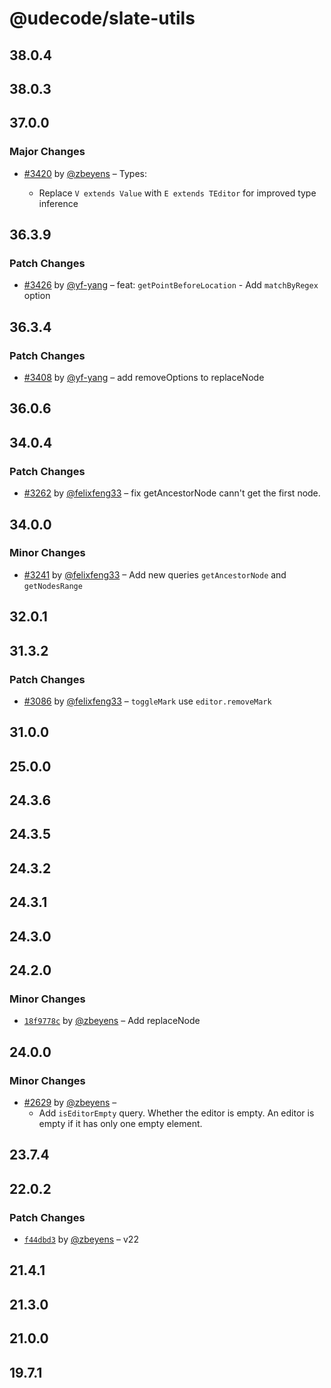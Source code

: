 # @udecode/slate-utils

## 38.0.4

## 38.0.3

## 37.0.0

### Major Changes

- [#3420](https://github.com/udecode/plate/pull/3420) by [@zbeyens](https://github.com/zbeyens) – Types:

  - Replace `V extends Value` with `E extends TEditor` for improved type inference

## 36.3.9

### Patch Changes

- [#3426](https://github.com/udecode/plate/pull/3426) by [@yf-yang](https://github.com/yf-yang) – feat: `getPointBeforeLocation` - Add `matchByRegex` option

## 36.3.4

### Patch Changes

- [#3408](https://github.com/udecode/plate/pull/3408) by [@yf-yang](https://github.com/yf-yang) – add removeOptions to replaceNode

## 36.0.6

## 34.0.4

### Patch Changes

- [#3262](https://github.com/udecode/plate/pull/3262) by [@felixfeng33](https://github.com/felixfeng33) – fix getAncestorNode cann't get the first node.

## 34.0.0

### Minor Changes

- [#3241](https://github.com/udecode/plate/pull/3241) by [@felixfeng33](https://github.com/felixfeng33) – Add new queries `getAncestorNode` and `getNodesRange`

## 32.0.1

## 31.3.2

### Patch Changes

- [#3086](https://github.com/udecode/plate/pull/3086) by [@felixfeng33](https://github.com/felixfeng33) – `toggleMark` use `editor.removeMark`

## 31.0.0

## 25.0.0

## 24.3.6

## 24.3.5

## 24.3.2

## 24.3.1

## 24.3.0

## 24.2.0

### Minor Changes

- [`18f9778c`](https://github.com/udecode/plate/commit/18f9778cda9450cd99a71c47ab0767b64813db1a) by [@zbeyens](https://github.com/zbeyens) – Add replaceNode

## 24.0.0

### Minor Changes

- [#2629](https://github.com/udecode/plate/pull/2629) by [@zbeyens](https://github.com/zbeyens) –
  - Add `isEditorEmpty` query. Whether the editor is empty. An editor is empty if it has only one empty element.

## 23.7.4

## 22.0.2

### Patch Changes

- [`f44dbd3`](https://github.com/udecode/plate/commit/f44dbd3f322a828753da31ec28576587e63ea047) by [@zbeyens](https://github.com/zbeyens) – v22

## 21.4.1

## 21.3.0

## 21.0.0

## 19.7.1
